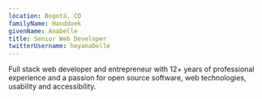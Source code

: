 ```yaml
---
location: Bogotá, CO
familyName: Handdoek
givenName: Anabelle
title: Senior Web Developer
twitterUsername: heyanabelle
---
```


Full stack web developer and entrepreneur with 12+ years of professional experience and a passion for open source software, web technologies, usability and accessibility.
